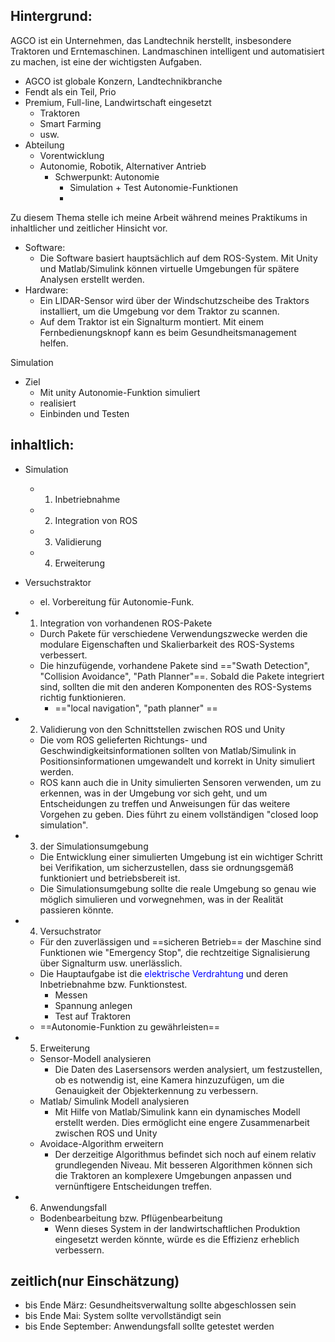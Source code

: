 ## Hintergrund: 
 AGCO ist ein Unternehmen, das Landtechnik herstellt, insbesondere Traktoren und Erntemaschinen. Landmaschinen intelligent und automatisiert zu machen, ist eine der wichtigsten Aufgaben. 
 
- AGCO ist globale Konzern, Landtechnikbranche 
- Fendt als ein Teil, Prio  
- Premium, Full-line, Landwirtschaft eingesetzt 
	- Traktoren
	- Smart Farming
	- usw. 
- Abteilung 
	- Vorentwicklung 
	- Autonomie, Robotik, Alternativer Antrieb 
		- Schwerpunkt: Autonomie 
			- Simulation + Test Autonomie-Funktionen 
			- 

Zu diesem Thema stelle ich meine Arbeit während meines Praktikums in inhaltlicher und zeitlicher Hinsicht vor. 
- Software: 
	- Die Software basiert hauptsächlich auf dem ROS-System. Mit Unity und Matlab/Simulink können virtuelle Umgebungen für spätere Analysen erstellt werden. 
- Hardware:
	- Ein LIDAR-Sensor wird über der Windschutzscheibe des Traktors installiert, um die Umgebung vor dem Traktor zu scannen. 
	- Auf dem Traktor ist ein Signalturm montiert. Mit einem Fernbedienungsknopf kann es beim Gesundheitsmanagement helfen. 

Simulation 
- Ziel 
	- Mit unity Autonomie-Funktion simuliert 
	- realisiert 
	- Einbinden und Testen 
## inhaltlich: 
- Simulation 
	- 1) Inbetriebnahme 
	- 2) Integration von ROS 
	- 3) Validierung 
	- 4) Erweiterung 
- Versuchstraktor 
	- el. Vorbereitung für Autonomie-Funk. 

- 1) Integration von vorhandenen ROS-Pakete 
	- Durch Pakete für verschiedene Verwendungszwecke werden die modulare Eigenschaften und Skalierbarkeit des ROS-Systems verbessert. 
	- Die hinzufügende, vorhandene Pakete sind  =="Swath Detection", "Collision Avoidance", "Path Planner"==. Sobald die Pakete integriert sind, sollten die mit den anderen Komponenten des ROS-Systems richtig funktionieren. 
		- =="local navigation", "path planner" ==
- 2) Validierung von den Schnittstellen zwischen ROS und Unity 
	- Die vom ROS gelieferten Richtungs- und Geschwindigkeitsinformationen sollten von Matlab/Simulink in Positionsinformationen umgewandelt und korrekt in Unity simuliert werden. 
	- ROS kann auch die in Unity simulierten Sensoren verwenden, um zu erkennen, was in der Umgebung vor sich geht, und um Entscheidungen zu treffen und Anweisungen für das weitere Vorgehen zu geben. Dies führt zu einem vollständigen "closed loop simulation". 
- 3)  der Simulationsumgebung 
	- Die Entwicklung einer simulierten Umgebung ist ein wichtiger Schritt bei Verifikation, um sicherzustellen, dass sie ordnungsgemäß funktioniert und betriebsbereit ist. 
	- Die Simulationsumgebung sollte die reale Umgebung so genau wie möglich simulieren und vorwegnehmen, was in der Realität passieren könnte. 
- 4) Versuchstrator  
	- Für den zuverlässigen und ==sicheren Betrieb== der Maschine sind Funktionen wie "Emergency Stop", die rechtzeitige Signalisierung über Signalturm usw. unerlässlich.
	- Die Hauptaufgabe ist die <font color ="blue">elektrische Verdrahtung</font> und deren Inbetriebnahme bzw. Funktionstest. 
		- Messen 
		- Spannung anlegen 
		- Test auf Traktoren 
	- ==Autonomie-Funktion zu gewährleisten== 
- 5) Erweiterung 
	- Sensor-Modell analysieren 
		- Die Daten des Lasersensors werden analysiert, um festzustellen, ob es notwendig ist, eine Kamera hinzuzufügen, um die Genauigkeit der Objekterkennung zu verbessern. 
	- Matlab/ Simulink Modell analysieren 
		- Mit Hilfe von Matlab/Simulink kann ein dynamisches Modell erstellt werden. Dies ermöglicht eine engere Zusammenarbeit zwischen ROS und Unity 
	- Avoidace-Algorithm erweitern 
		- Der derzeitige Algorithmus befindet sich noch auf einem relativ grundlegenden Niveau. Mit besseren Algorithmen können sich die Traktoren an komplexere Umgebungen anpassen und vernünftigere Entscheidungen treffen. 
- 6) Anwendungsfall 
	- Bodenbearbeitung bzw. Pflügenbearbeitung 
		- Wenn dieses System in der landwirtschaftlichen Produktion eingesetzt werden könnte, würde es die Effizienz erheblich verbessern.

## zeitlich(nur Einschätzung)
- bis Ende März: Gesundheitsverwaltung sollte abgeschlossen sein
- bis Ende Mai: System sollte vervollständigt sein 
- bis Ende September: Anwendungsfall sollte getestet werden 
